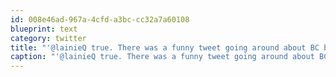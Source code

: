 ```yaml
---
id: 008e46ad-967a-4cfd-a3bc-cc32a7a60108
blueprint: text
category: twitter
title: "'@lainieQ true. There was a funny tweet going around about BC being like Canada's hot trophy wife.  nice to look at but dumb as a post."
caption: "'@lainieQ true. There was a funny tweet going around about BC being like Canada's hot trophy wife.  nice to look at but dumb as a post."
---
```

